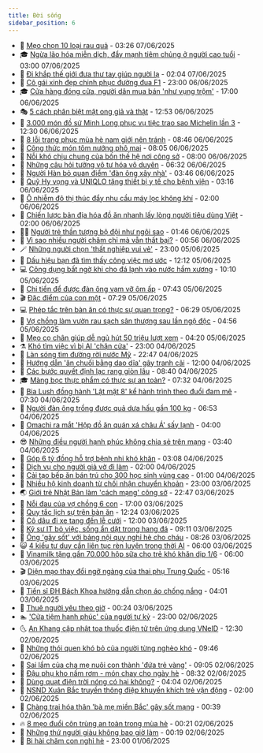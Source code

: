 ```yaml
---
title: Đời sống
sidebar_position: 6
---
```


<!-- vnexpress-doi-song:START -->
- 🚀 [Mẹo chọn 10 loại rau quả](https://vnexpress.net/meo-chon-10-loai-rau-qua-4895325.html) - 03:26 07/06/2025
- 🎓 [Ngừa lão hóa miễn dịch, đẩy mạnh tiêm chủng ở người cao tuổi](https://vnexpress.net/ngua-lao-hoa-mien-dich-day-manh-tiem-chung-o-nguoi-cao-tuoi-4895575.html) - 03:00 07/06/2025
- 🚦 [Đi khắp thế giới đưa thư tay giúp người lạ](https://vnexpress.net/di-khap-the-gioi-dua-thu-tay-giup-nguoi-la-4895639.html) - 02:04 07/06/2025
- 🦣 [Cô gái xinh đẹp chinh phục đường đua F1](https://vnexpress.net/co-gai-xinh-dep-chinh-phuc-duong-dua-f1-4894864.html) - 23:00 06/06/2025
- 🎓 [Cửa hàng đóng cửa, người dân mua bán &#39;như vụng trộm&#39;](https://vnexpress.net/cua-hang-dong-cua-nguoi-dan-mua-ban-nhu-vung-trom-4895491.html) - 17:00 06/06/2025
- 🎭 [5 cách phân biệt mật ong giả và thật](https://vnexpress.net/5-cach-phan-biet-mat-ong-gia-va-that-4117841.html) - 12:53 06/06/2025
- 🦅 [3.000 món đồ sứ Minh Long phục vụ tiệc trao sao Michelin lần 3](https://vnexpress.net/3-000-mon-do-su-minh-long-phuc-vu-tiec-trao-sao-michelin-lan-3-4895070.html) - 12:30 06/06/2025
- 🎃 [8 lỗi trang phục mùa hè nam giới nên tránh](https://vnexpress.net/8-loi-trang-phuc-mua-he-nam-gioi-nen-tranh-4121349.html) - 08:46 06/06/2025
- 💪 [Công thức món tôm nướng phô mai](https://vnexpress.net/cong-thuc-mon-tom-nuong-pho-mai-4895453.html) - 08:05 06/06/2025
- 🐻 [Nỗi khó chịu chung của bốn thế hệ nơi công sở](https://vnexpress.net/noi-kho-chiu-chung-cua-bon-the-he-noi-cong-so-4895417.html) - 08:00 06/06/2025
- 🧠 [Những câu hỏi tưởng vô tư hóa vô duyên](https://vnexpress.net/nhung-cau-hoi-tuong-vo-tu-hoa-vo-duyen-4895267.html) - 06:32 06/06/2025
- 🐘 [Người Hàn bỏ quan điểm &#39;đàn ông xây nhà&#39;](https://vnexpress.net/nguoi-han-bo-quan-diem-dan-ong-xay-nha-4894887.html) - 03:46 06/06/2025
- 👹 [Quỹ Hy vọng và UNIQLO tặng thiết bị y tế cho bệnh viện](https://vnexpress.net/quy-hy-vong-va-uniqlo-tang-thiet-bi-y-te-cho-benh-vien-4895122.html) - 03:16 06/06/2025
- 💂 [Ô nhiễm đô thị thúc đẩy nhu cầu máy lọc không khí](https://vnexpress.net/o-nhiem-do-thi-thuc-day-nhu-cau-may-loc-khong-khi-4895216.html) - 02:00 06/06/2025
- 🦍 [Chiến lược bản địa hóa đồ ăn nhanh lấy lòng người tiêu dùng Việt](https://vnexpress.net/chien-luoc-ban-dia-hoa-do-an-nhanh-lay-long-nguoi-tieu-dung-viet-4894920.html) - 02:00 06/06/2025
- 🧑‍🏫 [Người trẻ thần tượng bộ đội như ngôi sao](https://vnexpress.net/nguoi-tre-than-tuong-bo-doi-nhu-ngoi-sao-4895031.html) - 01:46 06/06/2025
- 🧰 [Vì sao nhiều người chăm chỉ mà vẫn thất bại?](https://vnexpress.net/vi-sao-nhieu-nguoi-cham-chi-ma-van-that-bai-4621217.html) - 00:56 06/06/2025
- 🪄 [Những người chọn &#39;thất nghiệp vui vẻ&#39;](https://vnexpress.net/nhung-nguoi-chon-that-nghiep-vui-ve-4895094.html) - 23:00 05/06/2025
- 🐲 [Dấu hiệu bạn đã tìm thấy công việc mơ ước](https://vnexpress.net/dau-hieu-ban-da-tim-thay-cong-viec-mo-uoc-4894781.html) - 12:12 05/06/2025
- 💻 [Công dụng bất ngờ khi cho đá lạnh vào nước hầm xương](https://vnexpress.net/cong-dung-bat-ngo-khi-cho-da-lanh-vao-nuoc-ham-xuong-4895049.html) - 10:10 05/06/2025
- 🐘 [Chi tiền để được đàn ông vạm vỡ ôm ấp](https://vnexpress.net/chi-tien-de-duoc-dan-ong-vam-vo-om-ap-4894367.html) - 07:43 05/06/2025
- 🎬 [Đặc điểm của con một](https://vnexpress.net/dac-diem-cua-con-mot-4894895.html) - 07:29 05/06/2025
- 💻 [Phép tắc trên bàn ăn có thực sự quan trọng?](https://vnexpress.net/phep-tac-tren-ban-an-co-thuc-su-quan-trong-4894582.html) - 06:29 05/06/2025
- 🧰 [Vợ chồng làm vườn rau sạch sân thượng sau lần ngộ độc](https://vnexpress.net/vo-chong-lam-vuon-rau-sach-san-thuong-sau-lan-ngo-doc-4893396.html) - 04:56 05/06/2025
- 🫣 [Mẹo cọ chân giúp dễ ngủ hút 50 triệu lượt xem](https://vnexpress.net/meo-co-chan-giup-de-ngu-hut-50-trieu-luot-xem-4894680.html) - 04:20 05/06/2025
- ⚗️ [Khó tìm việc vì bị AI &#39;chặn cửa&#39;](https://vnexpress.net/kho-tim-viec-vi-bi-ai-chan-cua-4891975.html) - 23:00 04/06/2025
- 🌊 [Làn sóng tìm đường rời nước Mỹ](https://vnexpress.net/lan-song-tim-duong-roi-nuoc-my-4894466.html) - 22:47 04/06/2025
- 💃 [Hướng dẫn &#39;ăn chuối bằng dao dĩa&#39; gây tranh cãi](https://vnexpress.net/huong-dan-an-chuoi-bang-dao-dia-gay-tranh-cai-4894482.html) - 12:00 04/06/2025
- 🦆 [Các bước quyết định lạc rang giòn lâu](https://vnexpress.net/cac-buoc-quyet-dinh-lac-rang-gion-lau-4894467.html) - 08:40 04/06/2025
- 🎓 [Màng bọc thực phẩm có thực sự an toàn?](https://vnexpress.net/mang-boc-thuc-pham-co-thuc-su-an-toan-4894262.html) - 07:32 04/06/2025
- 💪 [Bia Lush đồng hành &#39;Lật mặt 8&#39; kể hành trình theo đuổi đam mê](https://vnexpress.net/bia-lush-dong-hanh-lat-mat-8-ke-hanh-trinh-theo-duoi-dam-me-4891090.html) - 07:30 04/06/2025
- 🤔 [Người đàn ông trồng được quả dưa hấu gần 100 kg](https://vnexpress.net/nguoi-dan-ong-trong-duoc-qua-dua-hau-gan-100-kg-4894175.html) - 06:53 04/06/2025
- 🧰 [Omachi ra mắt &#39;Hộp đồ ăn quán xá châu Á&#39; sấy lạnh](https://vnexpress.net/omachi-ra-mat-hop-do-an-quan-xa-chau-a-say-lanh-4894318.html) - 04:00 04/06/2025
- 😎 [Những điều người hạnh phúc không chia sẻ trên mạng](https://vnexpress.net/nhung-dieu-nguoi-hanh-phuc-khong-chia-se-tren-mang-4894201.html) - 03:40 04/06/2025
- 🌮 [Góp 6 tỷ đồng hỗ trợ bệnh nhi khó khăn](https://vnexpress.net/gop-6-ty-dong-ho-tro-benh-nhi-kho-khan-4894290.html) - 03:08 04/06/2025
- 🧠 [Dịch vụ cho người giả vờ đi làm](https://vnexpress.net/dich-vu-cho-nguoi-gia-vo-di-lam-4894197.html) - 02:00 04/06/2025
- 🎡 [Cải tạo bếp ăn bán trú cho 300 học sinh vùng cao](https://vnexpress.net/cai-tao-bep-an-ban-tru-cho-300-hoc-sinh-vung-cao-4891659.html) - 01:00 04/06/2025
- 🎡 [Nhiều hộ kinh doanh từ chối nhận chuyển khoản](https://vnexpress.net/nhieu-ho-kinh-doanh-tu-choi-nhan-chuyen-khoan-4894137.html) - 23:00 03/06/2025
- 🌏 [Giới trẻ Nhật Bản làm &#39;cách mạng&#39; công sở](https://vnexpress.net/gioi-tre-nhat-ban-lam-cach-mang-cong-so-4894190.html) - 22:47 03/06/2025
- 🐻 [Nỗi đau của vợ chồng 6 con](https://vnexpress.net/noi-dau-cua-vo-chong-6-con-4893642.html) - 17:00 03/06/2025
- 💂 [Quy tắc lịch sự trên bàn ăn](https://vnexpress.net/quy-tac-lich-su-tren-ban-an-4893628.html) - 12:24 03/06/2025
- 🥸 [Cô dâu đi xe tang đến lễ cưới](https://vnexpress.net/co-dau-di-xe-tang-den-le-cuoi-4893904.html) - 12:00 03/06/2025
- 🌋 [Kỹ sư IT bỏ việc, sống ẩn dật trong hang đá](https://vnexpress.net/ky-su-it-bo-viec-song-an-dat-trong-hang-da-4893187.html) - 09:11 03/06/2025
- 🦩 [Ông &#39;gây sốt&#39; với bảng nội quy nghỉ hè cho cháu](https://vnexpress.net/ong-gay-sot-voi-bang-noi-quy-nghi-he-cho-chau-4893860.html) - 08:26 03/06/2025
- 😺 [4 kiểu tư duy cần liên tục rèn luyện trong thời AI](https://vnexpress.net/4-kieu-tu-duy-can-lien-tuc-ren-luyen-trong-thoi-ai-4893746.html) - 06:00 03/06/2025
- 🐻 [Vinamilk tặng gần 70.000 hộp sữa cho trẻ khó khăn dịp 1/6](https://vnexpress.net/vinamilk-tang-gan-70-000-hop-sua-cho-tre-kho-khan-dip-1-6-4893899.html) - 06:00 03/06/2025
- 🎬 [Diện mạo thay đổi ngỡ ngàng của thai phụ Trung Quốc](https://vnexpress.net/dien-mao-thay-doi-ngo-ngang-cua-thai-phu-trung-quoc-4893875.html) - 05:16 03/06/2025
- 🎊 [Tiến sĩ ĐH Bách Khoa hướng dẫn chọn áo chống nắng](https://vnexpress.net/tien-si-dh-bach-khoa-huong-dan-chon-ao-chong-nang-4893829.html) - 04:01 03/06/2025
- 💄 [Thuê người yêu theo giờ](https://vnexpress.net/thue-nguoi-yeu-theo-gio-4893673.html) - 00:24 03/06/2025
- 🏊 [&#39;Cửa tiệm hạnh phúc&#39; của người tự kỷ](https://vnexpress.net/cua-tiem-hanh-phuc-cua-nguoi-tu-ky-4892120.html) - 23:00 02/06/2025
- 🌜 [An Khang cập nhật toa thuốc điện tử trên ứng dụng VNeID](https://vnexpress.net/an-khang-cap-nhat-toa-thuoc-dien-tu-tren-ung-dung-vneid-4893640.html) - 12:30 02/06/2025
- 🤡 [Những thói quen khó bỏ của người từng nghèo khó](https://vnexpress.net/nhung-thoi-quen-kho-bo-cua-nguoi-tung-ngheo-kho-4893412.html) - 09:46 02/06/2025
- 🥰 [Sai lầm của cha mẹ nuôi con thành &#39;đứa trẻ vàng&#39;](https://vnexpress.net/sai-lam-cua-cha-me-nuoi-con-thanh-dua-tre-vang-4480987.html) - 09:05 02/06/2025
- 🦍 [Đậu phụ kho nấm rơm - món chay cho ngày hè](https://vnexpress.net/doi-song-cooking-dau-phu-kho-nam-rom-4893448.html) - 08:32 02/06/2025
- 🫣 [Dùng quạt điện trời nóng có hại không?](https://vnexpress.net/dung-quat-dien-troi-nong-co-hai-khong-4893307.html) - 04:04 02/06/2025
- 🚦 [NSND Xuân Bắc truyền thông điệp khuyến khích trẻ vận động](https://vnexpress.net/nsnd-xuan-bac-truyen-thong-diep-khuyen-khich-tre-van-dong-4892836.html) - 02:00 02/06/2025
- 🐘 [Chàng trai hóa thân &#39;bà mẹ miền Bắc&#39; gây sốt mạng](https://vnexpress.net/chang-trai-hoa-than-ba-me-mien-bac-gay-sot-mang-4892604.html) - 00:39 02/06/2025
- 🔥 [8 mẹo đuổi côn trùng an toàn trong mùa hè](https://vnexpress.net/8-meo-duoi-con-trung-an-toan-trong-mua-he-4477749.html) - 00:21 02/06/2025
- 🎃 [Những thứ người giàu không bao giờ làm](https://vnexpress.net/nhung-thu-nguoi-giau-khong-bao-gio-lam-4480125.html) - 00:19 02/06/2025
- 🥳 [Bi hài chăm con nghỉ hè](https://vnexpress.net/bi-hai-cham-con-nghi-he-4892578.html) - 23:00 01/06/2025<!-- vnexpress-doi-song:END -->
